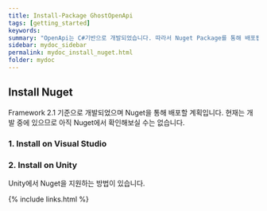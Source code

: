 ```yaml
---
title: Install-Package GhostOpenApi
tags: [getting_started]
keywords:
summary: "OpenApi는 C#기반으로 개발되었습니다. 따라서 Nuget Package를 통해 배포됩니다."
sidebar: mydoc_sidebar
permalink: mydoc_install_nuget.html
folder: mydoc
---
```


## Install Nuget
Framework 2.1 기준으로 개발되었으며 Nuget을 통해 배포할 계획입니다. 
현재는 개발 중에 있으므로 아직 Nuget에서 확인해보실 수는 없습니다.

### 1. Install on Visual Studio

### 2. Install on Unity
Unity에서 Nuget을 지원하는 방법이 있습니다. 

{% include links.html %}

